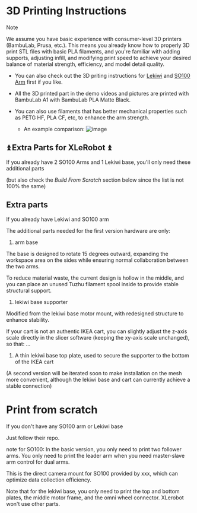 # 3D Printing Instructions

> [!NOTE] 
> We assume you have basic experience with consumer-level 3D printers (BambuLab, Prusa, etc.). This means you already know how to properly 3D print STL files with basic PLA filaments, and you're familiar with adding supports, adjusting infill, and modifying print speed to achieve your desired balance of material strength, efficiency, and model detail quality.

- You can also check out the 3D priting instructions for [Lekiwi](https://github.com/SIGRobotics-UIUC/LeKiwi/blob/main/3DPrinting.md) and [SO100 Arm](https://github.com/TheRobotStudio/SO-ARM100#printing-the-parts) first if you like.

- All the 3D printed part in the demo videos and pictures are printed with BambuLab A1 with BambuLab PLA Matte Black.
- You can also use filaments that has better mechanical properties such as PETG HF, PLA CF, etc, to enhance the arm strength.
  - An example comparison: ![image](https://github.com/user-attachments/assets/3d0eeb80-1fc6-47cb-bd15-bc2f023030f4)


## ⏫ Extra Parts for XLeRobot ⏫

If you already have 2 SO100 Arms and 1 Lekiwi base, you'll only need these additional parts 

(but also check the _Build From Scratch_ section below since the list is not 100% the same)


## Extra parts

If you already have Lekiwi and SO100 arm

The additional parts needed for the first version hardware are only:

1. arm base

The base is designed to rotate 15 degrees outward, expanding the workspace area on the sides while ensuring normal collaboration between the two arms.

To reduce material waste, the current design is hollow in the middle, and you can place an unused Tuzhu filament spool inside to provide stable structural support.

1. lekiwi base supporter

Modified from the lekiwi base motor mount, with redesigned structure to enhance stability.

If your cart is not an authentic IKEA cart, you can slightly adjust the z-axis scale directly in the slicer software (keeping the xy-axis scale unchanged), so that: ...

1. A thin lekiwi base top plate, used to secure the supporter to the bottom of the IKEA cart

(A second version will be iterated soon to make installation on the mesh more convenient, although the lekiwi base and cart can currently achieve a stable connection)

# Print from scratch

If you don't have any SO100 arm or Lekiwi base

Just follow their repo.

note for SO100: In the basic version, you only need to print two follower arms. You only need to print the leader arm when you need master-slave arm control for dual arms.

This is the direct camera mount for SO100 provided by xxx, which can optimize data collection efficiency.

Note that for the lekiwi base, you only need to print the top and bottom plates, the middle motor frame, and the omni wheel connector. XLerobot won't use other parts.

